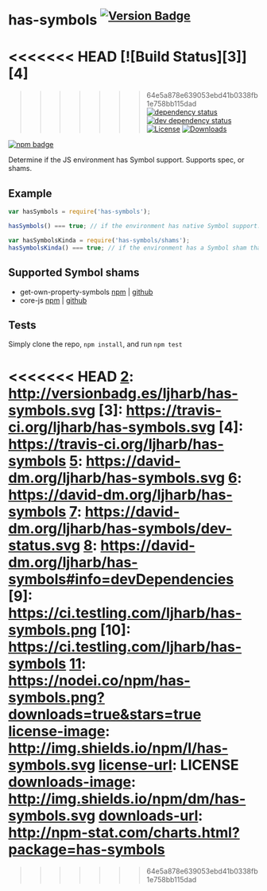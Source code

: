 # has-symbols <sup>[![Version Badge][2]][1]</sup>

<<<<<<< HEAD
[![Build Status][3]][4]
=======
>>>>>>> 64e5a878e639053ebd41b0338fb1e758bb115dad
[![dependency status][5]][6]
[![dev dependency status][7]][8]
[![License][license-image]][license-url]
[![Downloads][downloads-image]][downloads-url]

[![npm badge][11]][1]

Determine if the JS environment has Symbol support. Supports spec, or shams.

## Example

```js
var hasSymbols = require('has-symbols');

hasSymbols() === true; // if the environment has native Symbol support. Not polyfillable, not forgeable.

var hasSymbolsKinda = require('has-symbols/shams');
hasSymbolsKinda() === true; // if the environment has a Symbol sham that mostly follows the spec.
```

## Supported Symbol shams
 - get-own-property-symbols [npm](https://www.npmjs.com/package/get-own-property-symbols) | [github](https://github.com/WebReflection/get-own-property-symbols)
 - core-js [npm](https://www.npmjs.com/package/core-js) | [github](https://github.com/zloirock/core-js)

## Tests
Simply clone the repo, `npm install`, and run `npm test`

[1]: https://npmjs.org/package/has-symbols
<<<<<<< HEAD
[2]: http://versionbadg.es/ljharb/has-symbols.svg
[3]: https://travis-ci.org/ljharb/has-symbols.svg
[4]: https://travis-ci.org/ljharb/has-symbols
[5]: https://david-dm.org/ljharb/has-symbols.svg
[6]: https://david-dm.org/ljharb/has-symbols
[7]: https://david-dm.org/ljharb/has-symbols/dev-status.svg
[8]: https://david-dm.org/ljharb/has-symbols#info=devDependencies
[9]: https://ci.testling.com/ljharb/has-symbols.png
[10]: https://ci.testling.com/ljharb/has-symbols
[11]: https://nodei.co/npm/has-symbols.png?downloads=true&stars=true
[license-image]: http://img.shields.io/npm/l/has-symbols.svg
[license-url]: LICENSE
[downloads-image]: http://img.shields.io/npm/dm/has-symbols.svg
[downloads-url]: http://npm-stat.com/charts.html?package=has-symbols
=======
[2]: https://versionbadg.es/inspect-js/has-symbols.svg
[5]: https://david-dm.org/inspect-js/has-symbols.svg
[6]: https://david-dm.org/inspect-js/has-symbols
[7]: https://david-dm.org/inspect-js/has-symbols/dev-status.svg
[8]: https://david-dm.org/inspect-js/has-symbols#info=devDependencies
[11]: https://nodei.co/npm/has-symbols.png?downloads=true&stars=true
[license-image]: https://img.shields.io/npm/l/has-symbols.svg
[license-url]: LICENSE
[downloads-image]: https://img.shields.io/npm/dm/has-symbols.svg
[downloads-url]: https://npm-stat.com/charts.html?package=has-symbols
>>>>>>> 64e5a878e639053ebd41b0338fb1e758bb115dad
